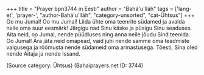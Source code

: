 +++
title = "Prayer bpn3744 in Eesti"
author = "Bahá'u'lláh"
tags = ['lang-et', 'prayer-', "author-Bahá'u'lláh", "category-unsorted", "cat-Ühtsus"]
+++
Oo mu Jumal! Oo mu Jumal! Liida ühte oma teenrite südamed ja avalda neile oma suur eesmärk! Järgigu nad Sinu käske ja püsigu Sinu seaduses. Aita neid, oo Jumal, nende püüdluses ning anna neile jõudu Sind teenida. Oo Jumal! Ära jäta neid omapead, vaid juhi nende samme oma teadmiste valgusega ja rõõmusta nende südameid oma armastusega. Tõesti, Sina oled nende Aitaja ja nende Issand.

(Source category: Ühtsus)
(Bahaiprayers.net ID: 3744)
